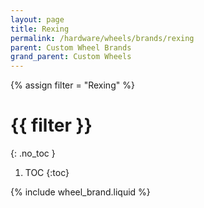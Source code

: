 ```yaml
---
layout: page
title: Rexing
permalink: /hardware/wheels/brands/rexing
parent: Custom Wheel Brands
grand_parent: Custom Wheels
---
```

{% assign filter = "Rexing" %}
# {{ filter }}
{: .no_toc }
1. TOC
{:toc}

{% include wheel_brand.liquid %}